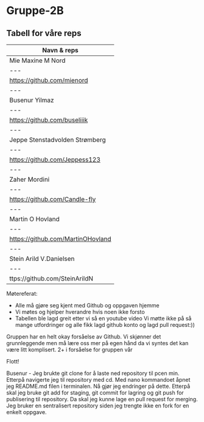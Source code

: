 # Gruppe-2B
## Tabell for våre reps
| Navn & reps | 
| --- | 
| Mie Maxine M Nord | 
| --- | 
| https://github.com/mienord  |
|  --- | 
| Busenur Yilmaz |
| --- | 
| https://github.com/buseliiik|
|  --- | 
| Jeppe Stenstadvolden Strømberg |
|  --- |  
| https://github.com/Jeppess123 |
| --- | 
| Zaher Mordini |
| --- | 
| https://github.com/Candle-fly |
| --- | 
| Martin O Hovland |
| --- | 
| https://github.com/MartinOHovland |
| --- | 
| Stein Arild V.Danielsen  | 
| --- | 
| ttps://github.com/SteinArildN | 


Møtereferat:
- Alle må gjøre seg kjent med Github og oppgaven hjemme
- Vi møtes og hjelper hverandre hvis noen ikke forsto
- Tabellen ble lagd greit etter vi så en youtube video
Vi møtte ikke på så mange utfordringer og alle fikk lagd github konto og lagd pull request:))

Gruppen har en helt okay forsåelse av Github. Vi skjønner det grunnleggende men må lære oss mer på egen hånd da vi syntes det kan være litt komplisert. 
2+ i forsåelse for gruppen vår

Flott!

Busenur - Jeg brukte git clone for å laste ned repository til pcen 
min. Etterpå navigerte jeg til repository med cd. Med nano 
kommandoet åpnet jeg README.md filen i terminalen. Nå gjør jeg 
endringer på dette. Etterpå skal jeg bruke git add for staging, git 
commit for lagring og git push for publisering til repository. Da 
skal jeg kunne lage en pull request for merging. Jeg bruker en 
sentralisert repository siden jeg trengte ikke en fork for en enkelt 
oppgave.
